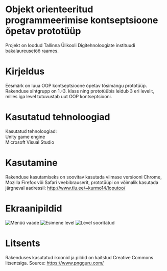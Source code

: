 # Objekt orienteeritud programmeerimise kontseptsioone õpetav prototüüp
Projekt on loodud Tallinna Ülikooli Digitehnoloogiate instituudi bakalaureusetöö raames.
 
# Kirjeldus
Eesmärk on luua OOP kontseptsioone õpetav tõsimängu prototüüp. Rakenduse sihtgrupp on 1.-3. klass ning prototüübis leidub 3 eri levelit, milles iga level tutuvustab uut OOP kontseptsiooni.

# Kasutatud tehnoloogiad
Kasutatud tehnoloogiad:\
Unity game engine\
Microsoft Visual Studio

# Kasutamine
Rakenduse kasutamiseks on soovitav kasutada viimase versiooni Chrome, Mozilla Firefox või Safari veebibrauserit, prototüüpi on võimalik kasutada järgneval aadressil: 
http://www.tlu.ee/~kurmo14/loputoo/

# Ekraanipildid
![Menüü vaade](https://www.upload.ee/image/11815684/menuu_vaade.jpg)
![Esimene level](https://www.upload.ee/image/11815686/level_1.jpg)
![Level sooritatud](https://www.upload.ee/image/11815687/levelid_sooritatud.jpg)

# Litsents
Rakenduses kasutatud ikoonid ja pildid on kaitstud Creative Commons litsentsiga. Source: https://www.pngguru.com/
